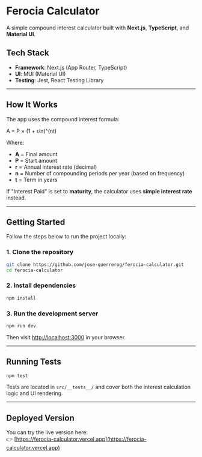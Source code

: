 # Ferocia Calculator

A simple compound interest calculator built with **Next.js**, **TypeScript**, and **Material UI**.

## Tech Stack

- **Framework**: Next.js (App Router, TypeScript)
- **UI**: MUI (Material UI)
- **Testing**: Jest, React Testing Library

---

## How It Works

The app uses the compound interest formula:

A = P × (1 + r/n)^(nt)

Where:
- **A** = Final amount
- **P** = Start amount
- **r** = Annual interest rate (decimal)
- **n** = Number of compounding periods per year (based on frequency)
- **t** = Term in years

If "Interest Paid" is set to **maturity**, the calculator uses **simple interest rate** instead.

---

## Getting Started

Follow the steps below to run the project locally:

### 1. Clone the repository

```bash
git clone https://github.com/jose-guerrerog/ferocia-calculator.git
cd ferocia-calculator
```

### 2. Install dependencies

```bash
npm install
```

### 3. Run the development server

```bash
npm run dev
```

Then visit [http://localhost:3000](http://localhost:3000) in your browser.

---

## Running Tests

```bash
npm test
```

Tests are located in `src/__tests__/` and cover both the interest calculation logic and UI rendering.

---

## Deployed Version

You can try the live version here:  
👉 [https://ferocia-calculator.vercel.app](https://ferocia-calculator.vercel.app)